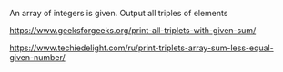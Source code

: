 An array of integers is given. Output all triples of elements

https://www.geeksforgeeks.org/print-all-triplets-with-given-sum/

https://www.techiedelight.com/ru/print-triplets-array-sum-less-equal-given-number/
